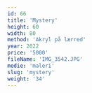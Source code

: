 ```yaml
---
id: 66
title: 'Mystery'
height: 60
width: 80
method: 'Akryl på lærred'
year: 2022
price: '5000'
fileName: 'IMG_3542.JPG'
medie: 'maleri'
slug: 'mystery'
weight: '34'
---
```

